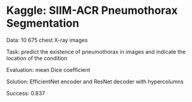 # Kaggle: SIIM-ACR Pneumothorax Segmentation

Data: 10 675 chest X-ray images

Task: predict the existence of pneumothorax in images and indicate the location of the condition

Evaluation: mean Dice coefficient

Solution: EfficientNet encoder and ResNet decoder with hypercolumns

Success: 0.837
